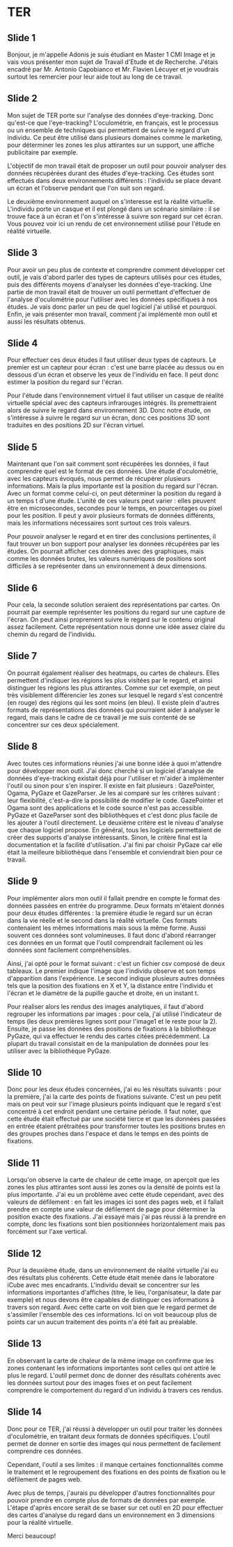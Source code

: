 # TER

## Slide 1

Bonjour, je m'appelle Adonis je suis étudiant en Master 1 CMI Image et je vais
vous présenter mon sujet de Travail d'Etude et de Recherche. J'étais encadré par
Mr. Antonio Capobianco et Mr. Flavien Lécuyer et je voudrais surtout les
remercier pour leur aide tout au long de ce travail.

## Slide 2

Mon sujet de TER porte sur l'analyse des données d'eye-tracking. Donc qu'est-ce
que l'eye-tracking? L'oculométrie, en français, est le processus ou un ensemble
de techniques qui permettent de suivre le regard d'un individu. Ce peut être
utilisé dans plusieurs domaines comme le marketing, pour déterminer les zones
les plus attirantes sur un support, une affiche publicitaire par exemple.

L'objectif de mon travail était de proposer un outil pour pouvoir analyser des
données récupérées durant des études d'eye-tracking. Ces études sont effectués
dans deux environnements différents : l'individu se place devant un écran et
l'observe pendant que l'on suit son regard.

Le deuxième environnement auquel on s'interesse est la réalité virtuelle.
L'individu porte un casque et il est plongé dans un scénario similaire : il se
trouve face à un écran et l'on s'intéresse à suivre son regard sur cet écran.
Vous pouvez voir ici un rendu de cet environnement utilisé pour l'étude en
réalité virtuelle.

## Slide 3

Pour avoir un peu plus de contexte et comprendre comment développer cet outil,
je vais d'abord parler des types de capteurs utilisés pour ces études, puis des
différents moyens d'analyser les données d'eye-tracking. Une partie de mon
travail était de trouver un outil permettant d'effectuer de l'analyse
d'oculométrie pour l'utiliser avec les données spécifiques à nos études. Je vais
donc parler un peu de quel logiciel j'ai utilisé et pourquoi. Enfin, je vais
présenter mon travail, comment j'ai implémenté mon outil et aussi les résultats
obtenus.

## Slide 4

Pour effectuer ces deux études il faut utiliser deux types de capteurs. Le
premier est un capteur pour écran : c'est une barre placée au dessus ou en
dessous d'un écran et observe les yeux de l'individu en face. Il peut donc
estimer la position du regard sur l'écran.

Pour l'étude dans l'environnement virtuel il faut utiliser un casque de réalité
virtuelle spécial avec des capteurs infrarouges intégrés. Ils premettraient
alors de suivre le regard dans environnement 3D. Donc notre étude, on
s'intéresse à suivre le regard sur un écran, donc ces positions 3D sont
traduites en des positions 2D sur l'écran virtuel.

## Slide 5

Maintenant que l'on sait comment sont récupérées les données, il faut comprendre
quel est le format de ces données. Une étude d'oculométrie, avec les capteurs
évoqués, nous permet de récupérer plusieurs informations. Mais la plus
importante est la position du regard sur l'écran. Avec un format comme celui-ci,
on peut déterminer la position du regard à un temps t d'une étude. L'unité de
ces valeurs peut varier : elles peuvent être en microsecondes, secondes pour le
temps, en pourcentages ou pixel pour les position. Il peut y avoir plusieurs
formats de données différents, mais les informations nécessaires sont surtout
ces trois valeurs.

Pour pouvoir analyser le regard et en tirer des conclusions pertinentes, il faut
trouver un bon support pour analyser les données récupérées par les études. On
pourrait afficher ces données avec des graphiques, mais comme les données
brutes, les valeurs numériques de positions sont difficiles à se représenter
dans un environnement à deux dimensions.

## Slide 6

Pour cela, la seconde solution seraient des représentations par cartes. On
pourrait par exemple représenter les positions du regard sur une capture de
l'écran. On peut ainsi proprement suivre le regard sur le contenu original assez
facilement. Cette représentation nous donne une idée assez claire du chemin du
regard de l'individu.

## Slide 7

On pourrait également réaliser des heatmaps, ou cartes de chaleurs. Elles
permettent d'indiquer les régions les plus visitées par le regard, et ainsi
distinguer les régions les plus attirantes. Comme sur cet exemple, on peut
très visiblement différencier les zones sur lesquel le regard s'est concentré
(en rouge) des régions qui les sont moins (en bleu). Il existe plein d'autres
formats de représentations des données qui pourraient aider à analyser le
regard, mais dans le cadre de ce travail je me suis contenté de se concentrer
sur ces deux spécialement.

## Slide 8

Avec toutes ces informations réunies j'ai une bonne idée à quoi m'attendre pour
développer mon outil. J'ai donc cherché si un logiciel d'analyse de données
d'eye-tracking existait déjà pour l'utiliser et m'aider à implémenter l'outil ou
sinon pour s'en inspirer. Il existe en fait plusieurs : GazePointer, Ogama,
PyGaze et GazeParser. Je les ai comparé sur les critères suivant : leur
flexibilité, c'est-a-dire la possibilité de modifier le code. GazePointer et
Ogama sont des applications et le code source n'est pas accessible. PyGaze et
GazeParser sont des bibliothèques et c'est donc plus facile de les ajouter à
l'outil directement. Le deuxième critère est le niveau d'analyse que chaque
logiciel propose. En général, tous les logiciels permettaient de créer des
supports d'analyse intéressants. Sinon, le critère final est la documentation et
la facilité d'utilisation. J'ai fini par choisir PyGaze car elle était la
meilleure bibliothèque dans l'ensemble et conviendrait bien pour ce travail.

## Slide 9

Pour implémenter alors mon outil il fallait prendre en compte le format des
données passées en entrée du programme. Deux formats m'étaient donnés pour deux
études différentes : la première étudie le regard sur un écran dans la vie
réelle et le second dans la réalité virtuelle. Ces formats contenaient les
mêmes informations mais sous la même forme. Aussi souvent ces données sont
volumineuses. Il faut donc d'abord réarranger ces données en un format que
l'outil comprendrait facilement où les données sont facilement compréhensibles.

Ainsi, j'ai opté pour le format suivant : c'est un fichier csv composé de deux
tableaux. Le premier indique l'image que l'individu observe et son temps
d'apparition dans l'expérience. Le second indique plusieurs autres données tels
que la position des fixations en X et Y, la distance entre l'individu et
l'écran et le diamètre de la pupille gauche et droite, en un instant t.

Pour réaliser alors les rendus des images analytiques, il faut d'abord regrouper
les informations par images : pour cela, j'ai utilisé l'indicateur de temps (les
deux premières lignes sont pour l'image1 et le reste pour la 2). Ensuite, je
passe les données des positions de fixations à la bibliothèque PyGaze, qui va
effectuer le rendu des cartes citées précédemment. La plupart du travail
consistait en de la manipulation de données pour les utiliser avec la
bibliothèque PyGaze.

## Slide 10

Donc pour les deux études concernées, j'ai eu les résultats suivants : pour
la première, j'ai la carte des points de fixations suivante. C'est un peu petit
mais on peut voir sur l'image plusieurs points indiquant que le regard s'est
concentré à cet endroit pendant une certaine période. Il faut noter, que cette
étude était effectué par une société tierce et que les données passées en entrée
étaient prétraitées pour transformer toutes les positions brutes en des groupes
proches dans l'espace et dans le temps en des points de fixations.

## Slide 11

Lorsqu'on observe la carte de chaleur de cette image, on aperçoit que les zones
les plus attirantes sont aussi les zones ou la densité de points est la plus
importante. J'ai eu un problème avec cette étude cependant, avec des valeurs de
défilement : en fait les images ici sont des pages web, et il fallait prendre
en compte une valeur de défilement de page pour déterminer la position exacte
des fixations. J'ai essayé mais j'ai pas réussi à la prendre en compte, donc les
fixations sont bien positionnées horizontalement mais pas forcément sur l'axe
vertical.

## Slide 12

Pour la deuxième étude, dans un environnement de réalité virtuelle j'ai eu des
résultats plus cohérents. Cette étude était menée dans le laboratore iCube avec
mes encadrants. L'individu devait se concentrer sur les informations importantes
d'affiches (titre, le lieu, l'organisateur, la date par exemple) et nous devons
être capables de distinguer ces informations à travers son regard. Avec cette
carte on voit bien que le regard permet de s'assimiler l'ensemble des ces
informations. Ici on voit beaucoup plus de points car un aucun traitement des
points n'a été fait au préalable.

## Slide 13

En observant la carte de chaleur de la même image on confirme que les zones
contenant les informations importantes sont celles qui ont attiré le plus le
regard. L'outil permet donc de donner des résultats cohérents avec les données
surtout pour des images fixes et on peut facilement comprendre le comportement
du regard d'un individu à travers ces rendus.

## Slide 14

Donc pour ce TER, j'ai réussi à développer un outil pour traiter les données
d'oculométrie, en traitant deux formats de données spécifiques. L'outil permet
de donner en sortie des images qui nous permettent de facilement comprendre ces
données.

Cependant, l'outil a ses limites : il manque certaines fonctionnalités comme
le traitement et le regroupement des fixations en des points de fixation ou le
défilement de pages web.

Avec plus de temps, j'aurais pu développer d'autres fonctionnalités pour pouvoir
prendre en compte plus de formats de données par exemple. L'étape d'après encore
serait de se baser sur cet outil en 2D pour effectuer des cartes d'analyse du
regard dans un environnement en 3 dimensions pour la réalité virtuelle.

Merci beaucoup!

